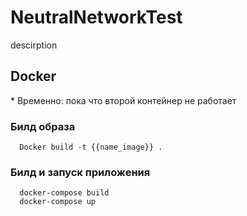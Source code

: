 # NeutralNetworkTest
<p>descirption</p>


<h2>Docker</h2>
<p>* Временно: пока что второй контейнер не работает</p>

<h3>Билд образа</h3>

```
  Docker build -t {{name_image}} .
```

<h3>Билд и запуск приложения</h3>

```
  docker-compose build
  docker-compose up
```
